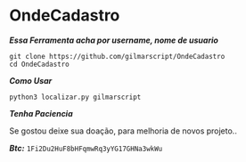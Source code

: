# OndeCadastro

***Essa Ferramenta acha por username, nome de usuario***


```
git clone https://github.com/gilmarscript/OndeCadastro
cd OndeCadastro
```

***Como Usar***

```
python3 localizar.py gilmarscript
```

***Tenha Paciencia***

Se gostou deixe sua doação, para melhoria de novos projeto..

***Btc:*** ````1Fi2Du2HuF8bHFqmwRq3yYG17GHNa3wkWu````

